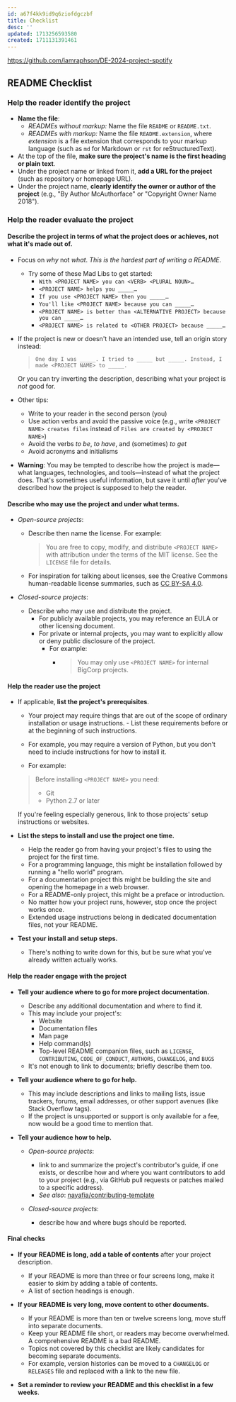 ```yaml
---
id: a67f4kk9id9q6ziofdgczbf
title: Checklist
desc: ''
updated: 1713256593580
created: 1711131391461
---
```


https://github.com/iamraphson/DE-2024-project-spotify

## README Checklist

### Help the reader identify the project

- **Name the file**:
  - *READMEs without markup:* Name the file `README` or `README.txt`.
  - *READMEs with markup:* Name the file `README.extension`, where *extension* is a file extension that corresponds to your markup language (such as `md` for Markdown or `rst` for reStructuredText).
- At the top of the file, **make sure the project's name is the first heading or plain text**.
- Under the project name or linked from it, **add a URL for the project** (such as repository or homepage URL).
- Under the project name, **clearly identify the owner or author of the project** (e.g., "By Author McAuthorface" or "Copyright Owner Name 2018").


### Help the reader evaluate the project
#### **Describe the project in terms of what the project does or achieves**, not what it's made out of. 
- Focus on *why* not *what*. *This is the hardest part of writing a README.* 
  - Try some of these Mad Libs to get started:
    * `With <PROJECT NAME> you can <VERB> <PLURAL NOUN>…`
    * `<PROJECT NAME> helps you _____…`
    * `If you use <PROJECT NAME> then you _____…`
    * `You'll like <PROJECT NAME> because you can _____…`
    * `<PROJECT NAME> is better than <ALTERNATIVE PROJECT> because you can _____…`
    * `<PROJECT NAME> is related to <OTHER PROJECT> because _____…`
- If the project is new or doesn't have an intended use, tell an origin story instead:
    > `One day I was _____. I tried to _____ but _____. Instead, I made <PROJECT NAME> to _____.`
  
  Or you can try inverting the description, describing what your project is *not* good for.
- Other tips:
  * Write to your reader in the second person (you)
  * Use action verbs and avoid the passive voice (e.g., write `<PROJECT NAME> creates files` instead of `Files are created by <PROJECT NAME>`)
  * Avoid the verbs *to be*, *to have*, and (sometimes) *to get*
  * Avoid acronyms and initialisms

- **Warning**: You may be tempted to describe how the project is made—what languages, technologies, and tools—instead of what the project does. That's sometimes useful information, but save it until *after* you've described how the project is supposed to help the reader.

#### **Describe who may use the project and under what terms.**

- *Open-source projects*:
    - Describe then name the license. For example:
      > You are free to copy, modify, and distribute `<PROJECT NAME>` with attribution under the terms of the MIT license. See the `LICENSE` file for details.

    - For inspiration for talking about licenses, see the Creative Commons human-readable license summaries, such as [CC BY-SA 4.0](http://creativecommons.org/licenses/by-sa/4.0/).

- *Closed-source projects*:

    - Describe who may use and distribute the project. 
      - For publicly available projects, you may reference an EULA or other licensing document.
      - For private or internal projects, you may want to explicitly allow or deny public disclosure of the project. 
        - For example: 
          - > You may only use `<PROJECT NAME>` for internal BigCorp projects.


#### Help the reader use the project

* If applicable, **list the project's prerequisites**.

  - Your project may require things that are out of the scope of ordinary installation or usage instructions. - List these requirements before or at the beginning of such instructions. 
  - For example, you may require a version of Python, but you don't need to include instructions for how to install it.

  - For example:
  > Before installing `<PROJECT NAME>` you need:
  > - Git
  > - Python 2.7 or later

  If you're feeling especially generous, link to those projects' setup instructions or websites.

* **List the steps to install and use the project one time.**

  - Help the reader go from having your project's files to using the project for the first time. 
  - For a programming language, this might be installation followed by running a "hello world" program. 
  - For a documentation project this might be building the site and opening the homepage in a web browser. 
  - For a README-only project, this might be a preface or introduction.
  - No matter how your project runs, however, stop once the project works once.
  - Extended usage instructions belong in dedicated documentation files, not your README.

* **Test your install and setup steps.**
  - There's nothing to write down for this, but be sure what you've already written actually works.


#### Help the reader engage with the project

* **Tell your audience where to go for more project documentation.**

  - Describe any additional documentation and where to find it.
  - This may include your project's:
    * Website
    * Documentation files
    * Man page
    * Help command(s)
    * Top-level README companion files, such as `LICENSE`, `CONTRIBUTING`, `CODE_OF_CONDUCT`, `AUTHORS`, `CHANGELOG`, and `BUGS`
  - It's not enough to link to documents; briefly describe them too.

* **Tell your audience where to go for help.**

  - This may include descriptions and links to mailing lists, issue trackers, forums, email addresses, or other support avenues (like Stack Overflow tags).
  - If the project is unsupported or support is only available for a fee, now would be a good time to mention that.

* **Tell your audience how to help.**

  * *Open-source projects*: 
    - link to and summarize the project's contributor's guide, if one exists, or describe how and where you want contributors to add to your project (e.g., via GitHub pull requests or patches mailed to a specific address).
    - *See also*: [nayafia/contributing-template](
    https://github.com/nayafia/contributing-template/)

  * *Closed-source projects*: 
    - describe how and where bugs should be reported.

#### Final checks

* **If your README is long, add a table of contents** after your project description.

  - If your README is more than three or four screens long, make it easier to skim by adding a table of contents. 
  - A list of section headings is enough.

* **If your README is very long, move content to other documents.**

  - If your README is more than ten or twelve screens long, move stuff into separate documents. 
  - Keep your README file short, or readers may become overwhelmed. A comprehensive README is a bad README.
  - Topics not covered by this checklist are likely candidates for becoming separate documents. 
  - For example, version histories can be moved to a `CHANGELOG` or `RELEASES` file and replaced with a link to the new file.

* **Set a reminder to review your README and this checklist in a few weeks**.
